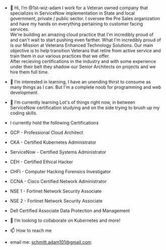 - 👋 Hi, I’m @1st-wiz-adam
I work for a Veteran owned company that specializes in ServiceNow implementation in State and local government, private / public sector.
I oversee the Pre Sales organization and have my hands on everything pertaining to customer facing services.  
We're building an amazing cloud practice that I'm incredibly proud of and can't wait to start pushing even farther.
What I'm incredibly proud of is our Mission at Veterans Enhanced Technology Solutions.
Our main objective is to help transition Veterans that retire from active service and train them in our various practices that we offer.  
After recieving certifications in the industry and with some experience under their belt they shadow our Senior Architects on projects and we hire them full time.

- 👀 I’m interested in learning, I have an unending thirst to consume as many things as I can.  But I'm a complete noob for programming and web development.
- 🌱 I’m currently learning Lot's of things right now, in between ServiceNow certification studying and on the side trying to brush up my coding skills.
- I currently hold the following Certifications
- GCP - Professional Cloud Architect
- CKA - Certified Kubernetes Administrator
- ServiceNow - Certified Systems Administrator
- CEH - Certified Ethical Hacker
- CHFI - Computer Hacking Forensics Investigator
- CCNA - Cisco Certified Network Administrator 
- NSE 1 - Fortinet Network Security Associate
- NSE 2 - Fortinet Network Security Associate
- Dell Certified Associate Data Protection and Management
- 💞️ I’m looking to collaborate on Kubernetes and more!
- 📫 How to reach me
- email me: schmitt.adam101@gmail.com


<!---
1st-wiz-adam/1st-wiz-adam is a ✨ special ✨ repository because its `README.md` (this file) appears on your GitHub profile.
You can click the Preview link to take a look at your changes.
--->

